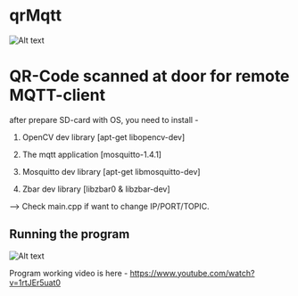 # qrMqtt

![Alt text](https://github.com/meAbab/qrMqtt/blob/master/cover-qrMQTT.JPG?raw=true "Title")

# QR-Code scanned at door for remote MQTT-client

after prepare SD-card with OS, you need to install -

1. OpenCV dev library [apt-get libopencv-dev]

2. The mqtt application [mosquitto-1.4.1]

3. Mosquitto dev library [apt-get libmosquitto-dev]

4. Zbar dev library [libzbar0 & libzbar-dev] 

--> Check main.cpp if want to change IP/PORT/TOPIC.

 
## Running the program ##

![Alt text](https://github.com/meAbab/qrMqtt/blob/master/running_prog.png?raw=true "Title")


Program working video is here - https://www.youtube.com/watch?v=1rtJEr5uat0
